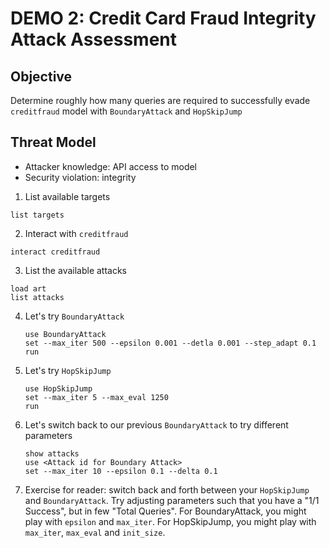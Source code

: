 # DEMO 2: Credit Card Fraud Integrity Attack Assessment

## Objective
Determine roughly how many queries are required to successfully evade `creditfraud` model with `BoundaryAttack` and `HopSkipJump`

## Threat Model
- Attacker knowledge: API access to model
- Security violation: integrity

1. List available targets
  ```
  list targets
  ```


2. Interact with `creditfraud`
  ```
  interact creditfraud
  ```


3. List the available attacks
  ```
  load art
  list attacks
  ```


4. Let's try `BoundaryAttack`
   ```
   use BoundaryAttack
   set --max_iter 500 --epsilon 0.001 --detla 0.001 --step_adapt 0.1
   run
   ```

5. Let's try `HopSkipJump`
   ```
   use HopSkipJump
   set --max_iter 5 --max_eval 1250
   run
   ```

6. Let's switch back to our previous `BoundaryAttack` to try different parameters
   ```
   show attacks
   use <Attack id for Boundary Attack>
   set --max_iter 10 --epsilon 0.1 --delta 0.1
   ```

7. Exercise for reader: switch back and forth between your `HopSkipJump` and `BoundaryAttack`.  Try adjusting parameters such that you have a "1/1 Success", but in few "Total Queries".  For BoundaryAttack, you might play with `epsilon` and `max_iter`.  For HopSkipJump, you might play with `max_iter`,  `max_eval` and `init_size`.
